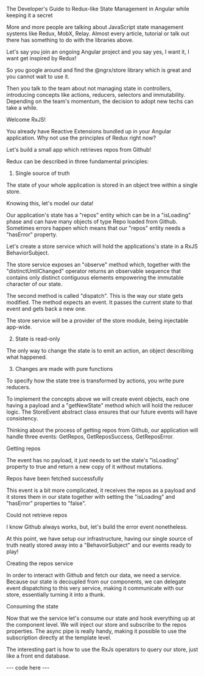 The Developer's Guide to Redux-like State Management in Angular while keeping it a secret

More and more people are talking about JavaScript state management systems like Redux, MobX, Relay.
Almost every article, tutorial or talk out there has something to do with the libraries above.

Let's say you join an ongoing Angular project and you say yes, I want it, I want get inspired by Redux!

So you google around and find the @ngrx/store library which is great and you cannot wait to use it.

Then you talk to the team about not managing state in controllers, introducing concepts like actions, reducers, selectors and immutability. Depending on the team's momentum, the decision to adopt new techs can take a while.

Welcome RxJS!

You already have Reactive Extensions bundled up in your Angular application. Why not use the principles of Redux right now?

Let's build a small app which retrieves repos from Github!

Redux can be described in three fundamental principles:

1. Single source of truth

The state of your whole application is stored in an object tree within a single store.

Knowing this, let's model our data!

Our application's state has a "repos" entity which can be in a "isLoading" phase and can have many objects of type Repo loaded from Github.
Sometimes errors happen which means that our "repos" entity needs a "hasError" property.  

Let's create a store service which will hold the applications's state in a RxJS BehaviorSubject.

The store service exposes an "observe" method which, together with the "distinctUntilChanged" operator returns an observable sequence that contains only distinct contiguous elements empowering the immutable character of our state.

The second method is called "dispatch". This is the way our state gets modified. The method expects an event.
It passes the current state to that event and gets back a new one.

The store service will be a provider of the store module, being injectable app-wide.

2. State is read-only

The only way to change the state is to emit an action, an object describing what happened.

3. Changes are made with pure functions

To specify how the state tree is transformed by actions, you write pure reducers.

To implement the concepts above we will create event objects, each one having a payload and a "getNewState" method which will hold the reducer logic. The StoreEvent abstract class ensures that our future events will have consistency.

Thinking about the process of getting repos from Github, our application will handle three events: GetRepos, GetReposSuccess, GetReposError.

Getting repos

The event has no payload, it just needs to set the state's "isLoading" property to true and return a new copy of it without mutations.


Repos have been fetched successfully

This event is a bit more complicated, it receives the repos as a payload and it stores them in our state together with setting the "isLoading" and "hasError" properties to "false".

Could not retrieve repos

I know Github always works, but, let's build the error event nonetheless.

At this point, we have setup our infrastructure, having our single source of truth neatly stored away into a "BehavoirSubject" and our events ready to play!

Creating the repos service

In order to interact with Github and fetch our data, we need a service.
Because our state is decoupled from our components, we can delegate event dispatching to this very service, making it communicate with our store, essentially turning it into a thunk.

Consuming the state

Now that we the service let's consume our state and hook everything up at the component level.
We will inject our store and subscribe to the repos properties. The async pipe is really handy, making it possible to use the subscription directly at the template level.

The interesting part is how to use the RxJs operators to query our store, just like a front end database.


--- code here ---
